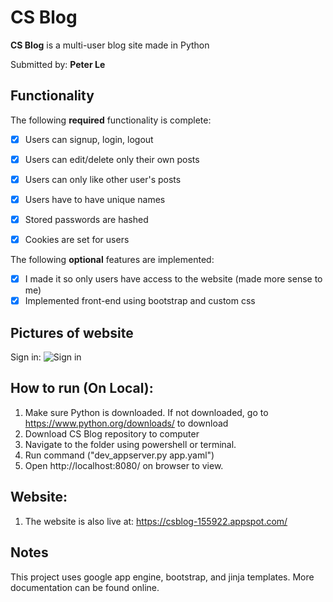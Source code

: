 # CS Blog

**CS Blog** is a multi-user blog site made in Python

Submitted by: **Peter Le**

## Functionality

The following **required** functionality is complete:
* [x] Users can signup, login, logout
* [x] Users can edit/delete only their own posts
* [x] Users can only like other user's posts
* [x] Users have to have unique names
* [x] Stored passwords are hashed
* [x] Cookies are set for users


The following **optional** features are implemented:
* [x] I made it so only users have access to the website (made more sense to me)
* [x] Implemented front-end using bootstrap and custom css

## Pictures of website

Sign in:
<img src='http://i.imgur.com/Ptw0PS4.png' title='Sign in' width='' alt='Sign in' />


## How to run (On Local):
1. Make sure Python is downloaded. If not downloaded, go to https://www.python.org/downloads/ to download
2. Download CS Blog repository to computer 
3. Navigate to the folder using powershell or terminal.
4. Run command ("dev_appserver.py app.yaml")
5. Open http://localhost:8080/ on browser to view.

## Website:
1. The website is also live at: https://csblog-155922.appspot.com/

## Notes

This project uses google app engine, bootstrap, and jinja templates. More documentation can be found online. 
